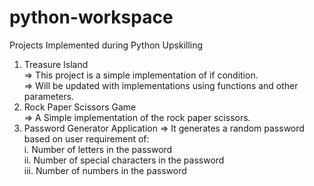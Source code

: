 # python-workspace
Projects Implemented during Python Upskilling 

1. Treasure Island<br>
   => This project is a simple implementation of if condition. <br>
   => Will be updated with implementations using functions and other parameters.<br>
2. Rock Paper Scissors Game<br>
   => A Simple implementation of the rock paper scissors. <br>
3. Password Generator Application
   => It generates a random password based on user requirement of:<br>
         i. Number of letters in the password <br>
        ii. Number of special characters in the password<br>
       iii. Number of numbers in the password<br>

   
